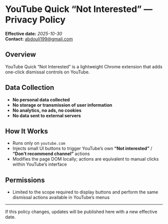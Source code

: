 # YouTube Quick “Not Interested” — Privacy Policy

**Effective date:** *2025-10-30*  
**Contact:** [abdouli199@gmail.com](mailto:abdouli199@gmail.com)

## Overview
YouTube Quick “Not Interested” is a lightweight Chrome extension that adds one-click dismissal controls on YouTube.

## Data Collection
- **No personal data collected**
- **No storage or transmission of user information**
- **No analytics, no ads, no cookies**
- **No data sent to external servers**

## How It Works
- Runs only on `youtube.com`
- Injects small UI buttons to trigger YouTube’s own **“Not interested”** / **“Don’t recommend channel”** actions
- Modifies the page DOM locally; actions are equivalent to manual clicks within YouTube’s interface

## Permissions
- Limited to the scope required to display buttons and perform the same dismissal actions available in YouTube’s menus

---

If this policy changes, updates will be published here with a new effective date.
